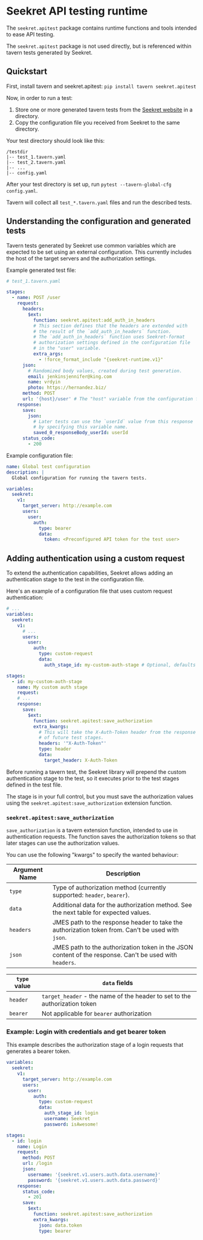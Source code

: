 # Seekret API testing runtime

The `seekret.apitest` package contains runtime functions and tools intended to ease API testing.

The `seekret.apitest` package is not used directly, but is referenced within tavern tests generated by Seekret.

## Quickstart

First, install tavern and seekret.apitest: `pip install tavern seekret.apitest`

Now, in order to run a test:

1. Store one or more generated tavern tests from the [Seekret website](https://app.seekret.com) in a directory.
2. Copy the configuration file you received from Seekret to the same directory.

Your test directory should look like this:

```text
/testdir
|-- test_1.tavern.yaml
|-- test_2.tavern.yaml
|-- ...
|-- config.yaml
```

After your test directory is set up, run `pytest --tavern-global-cfg config.yaml`.

Tavern will collect all `test_*.tavern.yaml` files and run the described tests.

## Understanding the configuration and generated tests

Tavern tests generated by Seekret use common variables which are expected to be set using an external configuration.
This currently includes the host of the target servers and the authorization settings.

Example generated test file:

```yaml
# test_1.tavern.yaml

stages:
  - name: POST /user
    request:
      headers:
        $ext:
          function: seekret.apitest:add_auth_in_headers
          # This section defines that the headers are extended with
          # the result of the `add_auth_in_headers` function.
          # The `add_auth_in_headers` function uses Seekret-format
          # authorization settings defined in the configuration file
          # in the "user" variable.
          extra_args:
            - !force_format_include "{seekret-runtime.v1}"
      json:
        # Randomized body values, created during test generation.
        email: jenkinsjennifer@king.com
        name: vrdyin
        photo: https://hernandez.biz/
      method: POST
      url: '{host}/user' # The "host" variable from the configuration file.
    response:
      save:
        json:
          # Later tests can use the `userId` value from this response
          # by specifying this variable name.
          saved_0_responseBody_userId: userId
      status_code:
        - 200
```

Example configuration file:

```yaml
name: Global test configuration
description: |
  Global configuration for running the tavern tests.

variables:
  seekret:
    v1:
      target_server: http://example.com
      users:
        user:
          auth:
            type: bearer
            data:
              token: <Preconfigured API token for the test user>
```

## Adding authentication using a custom request

To extend the authentication capabilities, Seekret allows adding an authentication stage to the test in the
configuration file.

Here's an example of a configuration file that uses custom request authentication:

```yaml
# ...
variables:
  seekret:
    v1:
      # ...
      users:
        user:
          auth:
            type: custom-request
            data:
              auth_stage_id: my-custom-auth-stage # Optional, defaults to "auth"

stages:
  - id: my-custom-auth-stage
    name: My custom auth stage
    request:
    # ...
    response:
      save:
        $ext:
          function: seekret.apitest:save_authorization
          extra_kwargs:
            # This will take the X-Auth-Token header from the response and put it in the header
            # of future test stages.
            headers: '"X-Auth-Token"'
            type: header
            data:
              target_header: X-Auth-Token
```

Before running a tavern test, the Seekret library will prepend the custom authentication stage to the test, so it
executes prior to the test stages defined in the test file.

The stage is in your full control, but you must save the authorization values using
the `seekret.apitest:save_authorization`
extension function.

### `seekret.apitest:save_authorization`

`save_authorization` is a tavern extension function, intended to use in authentication requests. The function saves the
authorization tokens so that later stages can use the authorization values.

You can use the following "kwargs" to specify the wanted behaviour:

| Argument Name | Description                                                                                             |
|---------------|---------------------------------------------------------------------------------------------------------|
| `type`        | Type of authorization method (currently supported: `header`, `bearer`).                                 |
| `data`        | Additional data for the authorization method. See the next table for expected values.                   |
| `headers`     | JMES path to the response header to take the authorization token from. Can't be used with `json`.       |
| `json`        | JMES path to the authorization token in the JSON content of the response. Can't be used with `headers`. |

| `type` value | `data` fields                                                              |
|--------------|----------------------------------------------------------------------------|
| `header`     | `target_header` - the name of the header to set to the authorization token |
| `bearer`     | Not applicable for `bearer` authorization                                  |

### Example: Login with credentials and get bearer token

This example describes the authorization stage of a login requests that generates a bearer token.

```yaml
variables:
  seekret:
    v1:
      target_server: http://example.com
      users:
        user:
          auth:
            type: custom-request
            data:
              auth_stage_id: login
              username: Seekret
              password: isAwesome!

stages:
  - id: login
    name: Login
    request:
      method: POST
      url: /login
      json:
        username: '{seekret.v1.users.auth.data.username}'
        password: '{seekret.v1.users.auth.data.password}'
    response:
      status_code:
        - 201
      save:
        $ext:
          function: seekret.apitest:save_authorization
          extra_kwargs:
            json: data.token
            type: bearer
```